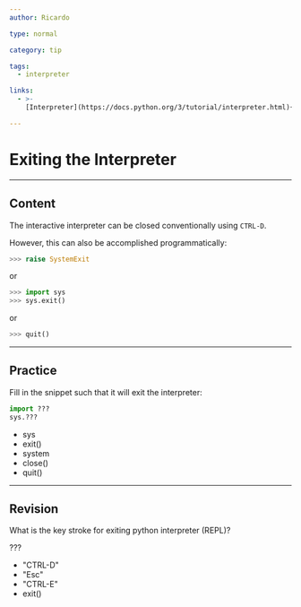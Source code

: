 ```yaml
---
author: Ricardo

type: normal

category: tip

tags:
  - interpreter

links:
  - >-
    [Interpreter](https://docs.python.org/3/tutorial/interpreter.html){website}

---
```


# Exiting the Interpreter


---

## Content

The interactive interpreter can be closed conventionally using `CTRL-D`.

However, this can also be accomplished programmatically:

```python
>>> raise SystemExit
```

or

```python
>>> import sys
>>> sys.exit()
```

or

```python
>>> quit()
```


---

## Practice

Fill in the snippet such that it will exit the interpreter:

```python
import ???
sys.???
```

- sys
- exit()
- system
- close()
- quit()


---

## Revision

What is the key stroke for exiting python interpreter (REPL)?

???

- "CTRL-D"
- "Esc"
- "CTRL-E"
- exit()
